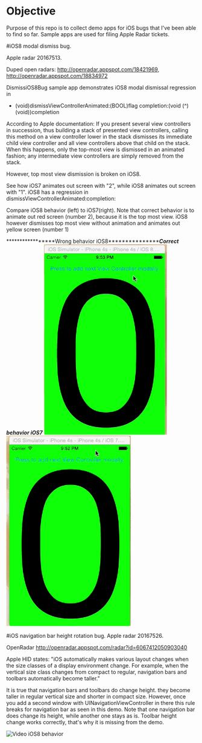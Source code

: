# Objective
Purpose of this repo is to collect demo apps for iOS bugs that I've been able to find so far.
Sample apps are used for filing Apple Radar tickets.

#iOS8 modal dismiss bug. 

Apple radar 20167513.

Duped open radars:
http://openradar.appspot.com/18421969, 
http://openradar.appspot.com/18834972

DismissiOS8Bug sample app demonstrates iOS8 modal dismissal regression in
- (void)dismissViewControllerAnimated:(BOOL)flag
                           completion:(void (^)(void))completion

According to Apple documentation:
If you present several view controllers in succession,
thus building a stack of presented view controllers,
calling this method on a view controller lower in the stack
dismisses its immediate child view controller and
all view controllers above that child on the stack.
When this happens, only the top-most view is dismissed in an animated fashion;
any intermediate view controllers are simply removed from the stack.

However, top most view dismission is broken on iOS8.
                           
See how iOS7 animates out screen with "2", while iOS8 animates out screen with "1". 
iOS8 has a regression in dismissViewControllerAnimated:completion:

Compare iOS8 behavior (left) to iOS7(right). Note that correct behavior is to animate out red screen (number 2), because it is the top most view. iOS8 however dismisses top most view without animation and animates out yellow screen (number 1)

*****************Wrong behavior iOS8**********************************Correct behavior iOS7*******************
![Video iOS8 behavior](iOS8_modal_dismiss_bug/iOS8_modal_dismissal_bug.gif) ![Video iOS7 behavior](iOS8_modal_dismiss_bug/iOS7_modal_dismissal_expected_behavior.gif)


#iOS navigation bar height rotation bug. 
Apple radar 20167526.

OpenRadar http://openradar.appspot.com/radar?id=6067412050903040


Apple HID states: "iOS automatically makes various layout changes when the size classes of a display environment change. For example, when the vertical size class changes from compact to regular, navigation bars and toolbars automatically become taller."

It is true that navigation bars and toolbars do change height. they become taller in regular vertical size and shorter in compact size.
However, once you add a second window with UINavigationViewController in there this rule breaks for navigation bar as seen in this demo.
Note that one navigation bar does change its height, while another one stays as is.
Toolbar height change works correctly, that's why it is missing from the demo.

![Video iOS8 behavior](iOS8_navigation_bar_height_bug/iOSNavigationBarHeightBug.gif)
